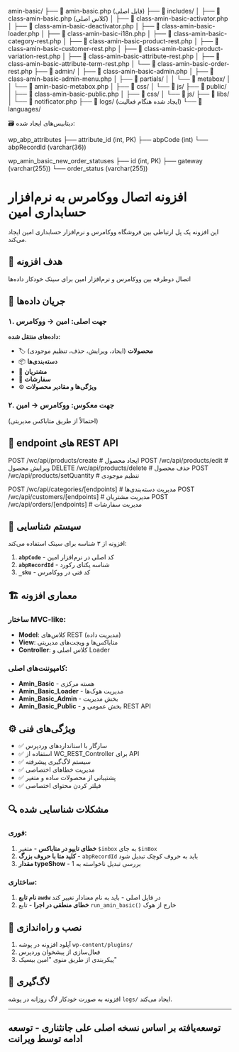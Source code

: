 amin-basic/
├── 📄 amin-basic.php (فایل اصلی)
├── 📁 includes/
│   ├── 📄 class-amin-basic.php (کلاس اصلی)
│   ├── 📄 class-amin-basic-activator.php
│   ├── 📄 class-amin-basic-deactivator.php
│   ├── 📄 class-amin-basic-loader.php
│   ├── 📄 class-amin-basic-i18n.php
│   ├── 📄 class-amin-basic-category-rest.php
│   ├── 📄 class-amin-basic-product-rest.php
│   ├── 📄 class-amin-basic-customer-rest.php
│   ├── 📄 class-amin-basic-product-variation-rest.php
│   ├── 📄 class-amin-basic-attribute-rest.php
│   ├── 📄 class-amin-basic-attribute-term-rest.php
│   └── 📄 class-amin-basic-order-rest.php
├── 📁 admin/
│   ├── 📄 class-amin-basic-admin.php
│   ├── 📄 class-amin-basic-admin-menu.php
│   ├── 📁 partials/
│   │   └── 📁 metabox/
│   │       └── 📄 amin-basic-metabox.php
│   ├── 📁 css/
│   └── 📁 js/
├── 📁 public/
│   ├── 📄 class-amin-basic-public.php
│   ├── 📁 css/
│   └── 📁 js/
├── 📁 libs/
│   └── 📄 notificator.php
├── 📁 logs/ (ایجاد شده هنگام فعالیت)
└── 📁 languages/


🗃️ دیتابیس‌های ایجاد شده:

wp_abp_attributes
├── attribute_id (int, PK)
├── abpCode (int) 
└── abpRecordId (varchar(36))

wp_amin_basic_new_order_statuses
├── id (int, PK)
├── gateway (varchar(255))
└── order_status (varchar(255))



# افزونه اتصال ووکامرس به نرم‌افزار حسابداری امین

این افزونه یک پل ارتباطی بین فروشگاه ووکامرس و نرم‌افزار حسابداری امین ایجاد می‌کند.

## 🎯 هدف افزونه

اتصال دوطرفه بین ووکامرس و نرم‌افزار امین برای سینک خودکار داده‌ها

## 🔄 جریان داده‌ها

### ۱. جهت اصلی: امین → ووکامرس



**داده‌های منتقل شده:**
- 🏷️ **محصولات** (ایجاد، ویرایش، حذف، تنظیم موجودی)
- 📦 **دسته‌بندی‌ها**
- 👥 **مشتریان** 
- 🧾 **سفارشات**
- ⚙️ **ویژگی‌ها و مقادیر محصولات**

### ۲. جهت معکوس: ووکامرس → امین
(احتمالاً از طریق متاباکس مدیریتی)

## 📡 endpoint های REST API


POST /wc/api/products/create # ایجاد محصول
POST /wc/api/products/edit # ویرایش محصول
DELETE /wc/api/products/delete # حذف محصول
POST /wc/api/products/setQuantity # تنظیم موجودی

POST /wc/api/categories/[endpoints] # مدیریت دسته‌بندی‌ها
POST /wc/api/customers/[endpoints] # مدیریت مشتریان
POST /wc/api/orders/[endpoints] # مدیریت سفارشات



## 🔑 سیستم شناسایی

افزونه از ۳ شناسه برای سینک استفاده می‌کند:

1. **`abpCode`** - کد اصلی در نرم‌افزار امین
2. **`abpRecordId`** - شناسه یکتای رکورد
3. **`_sku`** - کد فنی در ووکامرس

## 🏗️ معماری افزونه

### ساختار MVC-like:
- **Model**: کلاس‌های REST (مدیریت داده)
- **View**: متاباکس‌ها و ویجت‌های مدیریتی  
- **Controller**: کلاس اصلی و Loader

### کامپوننت‌های اصلی:
- **Amin_Basic** - هسته مرکزی
- **Amin_Basic_Loader** - مدیریت هوک‌ها
- **Amin_Basic_Admin** - بخش مدیریت
- **Amin_Basic_Public** - بخش عمومی و REST API

## ⚙️ ویژگی‌های فنی

- ✅ سازگار با استانداردهای وردپرس
- ✅ استفاده از WC_REST_Controller برای API
- ✅ سیستم لاگ‌گیری پیشرفته
- ✅ مدیریت خطاهای اختصاصی
- ✅ پشتیبانی از محصولات ساده و متغیر
- ✅ فیلتر کردن محتوای اختصاصی

## 🔍 مشکلات شناسایی شده

### فوری:
1. **خطای تایپو در متاباکس** - متغیر `$inbox` به جای `$inBox`
2. **کلید متا با حروف بزرگ** - `abpRecordId` باید به حروف کوچک تبدیل شود
3. **مقدار typeShow** - بررسی تبدیل ناخواسته به 1

### ساختاری:
1. **نام تابع `awdw`** در فایل اصلی - باید به نام معنادار تغییر کند
2. **خطای منطقی در اجرا** - تابع `run_amin_basic()` خارج از هوک

## 🚀 نصب و راه‌اندازی

1. آپلود افزونه در پوشه `wp-content/plugins/`
2. فعال‌سازی از پیشخوان وردپرس
3. پیکربندی از طریق منوی "امین بیسیک"

## 📝 لاگ‌گیری

افزونه به صورت خودکار لاگ روزانه در پوشه `logs/` ایجاد می‌کند.

---

## توسعه‌یافته بر اساس نسخه اصلی علی جانثناری - توسعه ادامه توسط ویرانت ##